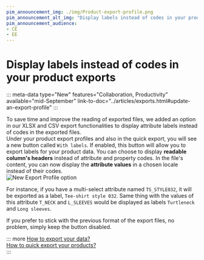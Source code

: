```yaml
---
pim_announcement_img: ./img/Product-export-profile.png
pim_announcement_alt_img: "Display labels instead of codes in your product exports"
pim_announcement_audience:
- CE
- EE
---
```


# Display labels instead of codes in your product exports
::: meta-data type="New" features="Collaboration, Productivity" available="mid-September" link-to-doc="../articles/exports.html#update-an-export-profile"
:::

To save time and improve the reading of exported files, we added an option in our XLSX and CSV export functionalities to display attribute labels instead of codes in the exported files.  
Under your product export profiles and also in the quick export, you will see a new button called `With labels`. If enabled, this button will allow you to export labels for your product data. You can choose to display **readable column's headers** instead of attribute and property codes. In the file's content, you can now display the **attribute values** in a chosen locale instead of their codes.  
![New Export Profile option](../img/Product-export-profile.png)

For instance, if you have a multi-select attribute named `TS_STYLE032`, it will be exported as a label, `Tee-shirt style 032`.
Same thing with the values of this attribute `T_NECK` and `L_SLEEVES` would be displayed as labels `Turtleneck` and `Long sleeves`.

If you prefer to stick with the previous format of the export files, no problem, simply keep the button disabled.

::: more
[How to export your data?](../articles/exports.html)  
[How to quick export your products?](../articles/quick-export.html)   
:::
